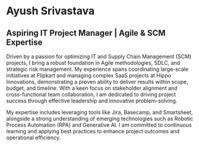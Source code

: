 # Ayush Srivastava
## Aspiring IT Project Manager | Agile & SCM Expertise

Driven by a passion for optimizing IT and Supply Chain Management (SCM) projects, I bring a robust foundation in Agile methodologies, SDLC, and strategic risk management. My experience spans coordinating large-scale initiatives at Flipkart and managing complex SaaS projects at Hippo Innovations, demonstrating a proven ability to deliver results within scope, budget, and timeline. With a keen focus on stakeholder alignment and cross-functional team collaboration, I am dedicated to driving project success through effective leadership and innovative problem-solving.

My expertise includes leveraging tools like Jira, Basecamp, and Smartsheet, alongside a strong understanding of emerging technologies such as Robotic Process Automation (RPA) and Generative AI. I am committed to continuous learning and applying best practices to enhance project outcomes and operational efficiency.
